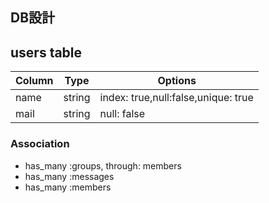 ## DB設計

## users table

|Column|Type|Options|
|------|----|-------|
|name|string|index: true,null:false,unique: true|
|mail|string|null: false|

### Association
- has_many :groups, through: members
- has_many :messages
- has_many :members
